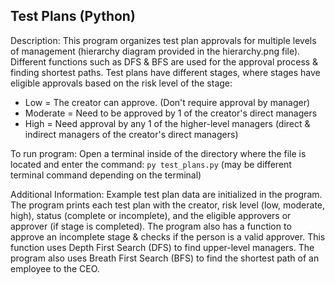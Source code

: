 ## Test Plans (Python)

Description:
This program organizes test plan approvals for multiple levels of management (hierarchy diagram provided in the hierarchy.png file). Different functions such as DFS & BFS are used for the approval process & finding shortest paths. Test plans have different stages, where stages have eligible approvals based on the risk level of the stage:
* Low = The creator can approve. (Don't require approval by manager)
* Moderate = Need to be approved by 1 of the creator's direct managers
* High = Need approval by any 1 of the higher-level managers (direct & indirect managers of the creator's direct managers)

To run program:
Open a terminal inside of the directory where the file is located and enter the command: `py test_plans.py`
(may be different terminal command depending on the terminal)

Additional Information:
Example test plan data are initialized in the program. 
The program prints each test plan with the creator, risk level (low, moderate, high), status (complete or incomplete), and the eligible approvers or approver (if stage is completed).
The program also has a function to approve an incomplete stage & checks if the person is a valid approver. This function uses Depth First Search (DFS) to find upper-level managers.
The program also uses Breath First Search (BFS) to find the shortest path of an employee to the CEO.

